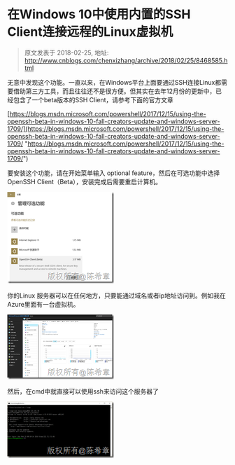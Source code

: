 # 在Windows 10中使用内置的SSH Client连接远程的Linux虚拟机 
> 原文发表于 2018-02-25, 地址: http://www.cnblogs.com/chenxizhang/archive/2018/02/25/8468585.html 


无意中发现这个功能。一直以来，在Windows平台上面要通过SSH连接Linux都需要借助第三方工具，而且往往还不是很方便。但其实在去年12月份的更新中，已经包含了一个beta版本的SSH Client，请参考下面的官方文章

[https://blogs.msdn.microsoft.com/powershell/2017/12/15/using-the-openssh-beta-in-windows-10-fall-creators-update-and-windows-server-1709/](https://blogs.msdn.microsoft.com/powershell/2017/12/15/using-the-openssh-beta-in-windows-10-fall-creators-update-and-windows-server-1709/ "https://blogs.msdn.microsoft.com/powershell/2017/12/15/using-the-openssh-beta-in-windows-10-fall-creators-update-and-windows-server-1709/")

  


要安装这个功能，请在开始菜单输入 optional feature，然后在可选功能中选择OpenSSH Client（Beta），安装完成后需要重启计算机。

[![image](./images/8468585-9072-20180225090645751-1396848229.png "image")](http://images2017.cnblogs.com/blog/9072/201802/9072-20180225090642595-1992822028.png)

  


你的Linux 服务器可以在任何地方，只要能通过域名或者ip地址访问到。例如我在Azure里面有一台虚拟机。

  


[![image](./images/8468585-9072-20180225090646158-739272132.png "image")](http://images2017.cnblogs.com/blog/9072/201802/9072-20180225090645970-1555139031.png)

  


然后，在cmd中就直接可以使用ssh来访问这个服务器了

  


[![image](./images/8468585-9072-20180225090646470-519941199.png "image")](http://images2017.cnblogs.com/blog/9072/201802/9072-20180225090646330-480470502.png)

